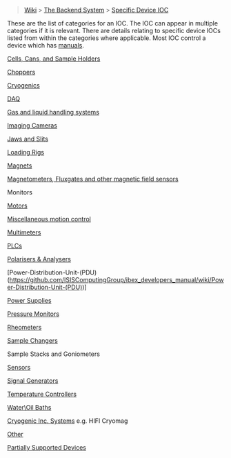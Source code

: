 > [Wiki](Home) > [The Backend System](The-Backend-System) > [Specific Device IOC](Specific-Device-IOC)

These are the list of categories for an IOC. The IOC can appear in multiple categories if it is relevant. There are details relating to specific device IOCs listed from within the categories where applicable. Most IOC control a device which has [manuals](Manuals).

[Cells, Cans, and Sample Holders](Cells)

[Choppers](Choppers)

[Cryogenics](Cryogenics)

[DAQ](Daq)

[Gas and liquid handling systems](Gas-And-Liquid-Handling-Systems)

[Imaging Cameras](Imaging-Cameras)

[Jaws and Slits](Jaws-and-slits)

[Loading Rigs](Loading-Rigs)

[Magnets](Magnets)

[Magnetometers, Fluxgates and other magnetic field sensors](Fluxgates)

Monitors

[Motors](Motor-IOCs)

[Miscellaneous motion control](Miscellaneous-Motion-Control)

[Multimeters](Multimeters)

[PLCs](PLCs)

[Polarisers & Analysers](Polarisers-and-Analysers)

[Power-Distribution-Unit-(PDU)(https://github.com/ISISComputingGroup/ibex_developers_manual/wiki/Power-Distribution-Unit-(PDU))] 

[Power Supplies](Power-Supplies)

[Pressure Monitors](Pressure-Monitors)

[Rheometers](Rheometers)

[Sample Changers](Sample-Changers)

Sample Stacks and Goniometers

[Sensors](Sensors)

[Signal Generators](Signal-Generators)

[Temperature Controllers](Temperature-Controllers)

[Water\Oil Baths](Water-Baths)

[Cryogenic Inc. Systems](Cryogenic-Inc-Systems) e.g. HIFI Cryomag

[Other](Other)

[Partially Supported Devices](Partially-Supported-Devices)
